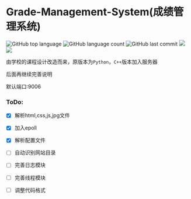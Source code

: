 # Grade-Management-System(成绩管理系统)

![GitHub top language](https://img.shields.io/github/languages/top/zyxeeker/Grade-Management-System?style=flat-square)
![GitHub language count](https://img.shields.io/github/languages/count/zyxeeker/Grade-Management-System?style=flat-square)
![GitHub last commit](https://img.shields.io/github/last-commit/zyxeeker/Grade-Management-System?style=flat-square)
![](https://img.shields.io/badge/Ubuntu-18.04-orange?style=flat-square)
![](https://img.shields.io/badge/MySQL-5.7.33-orange?style=flat-square)

由学校的课程设计改造而来，原版本为`Python`，`C++`版本加入服务器

后面再继续完善说明

默认端口:9006

### ToDo:

- [x] 解析html,css,js,jpg文件
- [x] 加入epoll
- [x] 解析配置文件
- [ ] 自动识别网站目录
- [ ] 完善日志模块
- [ ] 完善线程模块
- [ ] 调整代码格式

